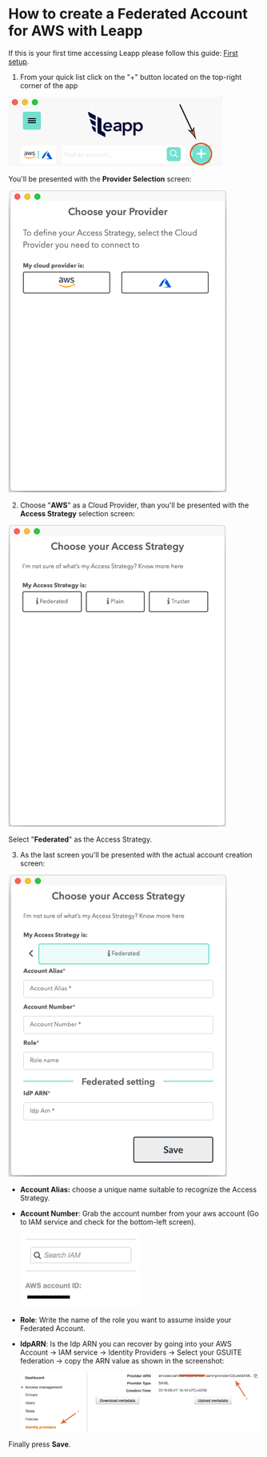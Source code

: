 # How to create a Federated Account for AWS with Leapp

If this is your first time accessing Leapp please follow this guide: [First setup](FIRST_SETUP.md).

1) From your quick list click on the "+" button located on the top-right corner of the app

![CREATE FEDERATED ACCOUNT 1](../images/CREATE_GENERIC_1.png)

You'll be presented with the **Provider Selection** screen:

![CREATE FEDERATED ACCOUNT 2](../images/FIRST_SETUP_1.png)

2) Choose "**AWS**" as a Cloud Provider, than you'll be presented with the **Access Strategy** selection screen:

![CREATE_FEDERATED_ACCOUNT_3](../images/CREATE_GENERIC_2.png)

Select "**Federated**" as the Access Strategy.

3) As the last screen you'll be presented with the actual account creation screen:

![CREATE_FEDERATED_ACCOUNT_4](../images/CREATE_FEDERATED_ACCOUNT_2.png)

- **Account Alias:** choose a unique name suitable to recognize the Access Strategy.
- **Account Number**: Grab the account number from your aws account (Go to IAM service and check for the bottom-left screen).

    ![CREATE FEDERATED ACCOUNT 5](../images/CREATE_GENERAL_3.png)

- **Role**: Write the name of the role you want to assume inside your Federated Account.
- **IdpARN**: Is the Idp ARN you can recover by going into your AWS Account → IAM service → Identity Providers → Select your GSUITE federation → copy the ARN value as shown in the screenshot:

    ![CREATE FEDERATYED ACCOUNT 6](../images/CREATE_FEDERATED_3.png)

Finally press **Save**.

